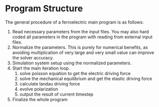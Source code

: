# Program Structure

The general procedure of a ferroelectric main program is as follows:

1. Read necessary parameters from the input files. You may also hard coded all parameters in the program with reading from external input files.
2. Normalize the parameters. This is purely for numerical benefits, as avoiding multiplication of very large and very small value can improve the solver accuracy.
3. Simulation system setup using the normalized parameters. 
4. Start the main iteration loop.
    1. solve poisson equation to get the electric driving force
    2. solve the mechanical equilibrium and get the elastic driving force
    3. calculate landau driving force
    4. evolve polarization
    5. output the result of current timestep
5. Finalize the whole program

